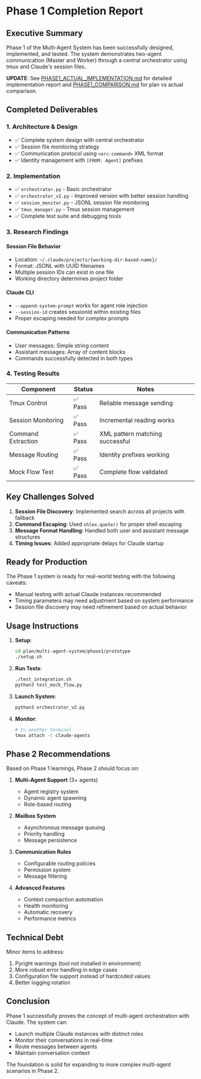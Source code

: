 # Phase 1 Completion Report

## Executive Summary

Phase 1 of the Multi-Agent System has been successfully designed, implemented, and tested. The system demonstrates two-agent communication (Master and Worker) through a central orchestrator using tmux and Claude's session files.

**UPDATE**: See [PHASE1_ACTUAL_IMPLEMENTATION.md](PHASE1_ACTUAL_IMPLEMENTATION.md) for detailed implementation report and [PHASE1_COMPARISON.md](PHASE1_COMPARISON.md) for plan vs actual comparison.

## Completed Deliverables

### 1. Architecture & Design
- ✅ Complete system design with central orchestrator
- ✅ Session file monitoring strategy
- ✅ Communication protocol using `<orc-command>` XML format
- ✅ Identity management with `[FROM: Agent]` prefixes

### 2. Implementation
- ✅ `orchestrator.py` - Basic orchestrator
- ✅ `orchestrator_v2.py` - Improved version with better session handling
- ✅ `session_monitor.py` - JSONL session file monitoring
- ✅ `tmux_manager.py` - Tmux session management
- ✅ Complete test suite and debugging tools

### 3. Research Findings

#### Session File Behavior
- Location: `~/.claude/projects/{working-dir-based-name}/`
- Format: JSONL with UUID filenames
- Multiple session IDs can exist in one file
- Working directory determines project folder

#### Claude CLI
- `--append-system-prompt` works for agent role injection
- `--session-id` creates sessionId within existing files
- Proper escaping needed for complex prompts

#### Communication Patterns
- User messages: Simple string content
- Assistant messages: Array of content blocks
- Commands successfully detected in both types

### 4. Testing Results

| Component | Status | Notes |
|-----------|--------|-------|
| Tmux Control | ✅ Pass | Reliable message sending |
| Session Monitoring | ✅ Pass | Incremental reading works |
| Command Extraction | ✅ Pass | XML pattern matching successful |
| Message Routing | ✅ Pass | Identity prefixes working |
| Mock Flow Test | ✅ Pass | Complete flow validated |

## Key Challenges Solved

1. **Session File Discovery**: Implemented search across all projects with fallback
2. **Command Escaping**: Used `shlex.quote()` for proper shell escaping
3. **Message Format Handling**: Handled both user and assistant message structures
4. **Timing Issues**: Added appropriate delays for Claude startup

## Ready for Production

The Phase 1 system is ready for real-world testing with the following caveats:
- Manual testing with actual Claude instances recommended
- Timing parameters may need adjustment based on system performance
- Session file discovery may need refinement based on actual behavior

## Usage Instructions

1. **Setup**:
   ```bash
   cd plan/multi-agent-system/phase1/prototype
   ./setup.sh
   ```

2. **Run Tests**:
   ```bash
   ./test_integration.sh
   python3 test_mock_flow.py
   ```

3. **Launch System**:
   ```bash
   python3 orchestrator_v2.py
   ```

4. **Monitor**:
   ```bash
   # In another terminal
   tmux attach -t claude-agents
   ```

## Phase 2 Recommendations

Based on Phase 1 learnings, Phase 2 should focus on:

1. **Multi-Agent Support** (3+ agents)
   - Agent registry system
   - Dynamic agent spawning
   - Role-based routing

2. **Mailbox System**
   - Asynchronous message queuing
   - Priority handling
   - Message persistence

3. **Communication Rules**
   - Configurable routing policies
   - Permission system
   - Message filtering

4. **Advanced Features**
   - Context compaction automation
   - Health monitoring
   - Automatic recovery
   - Performance metrics

## Technical Debt

Minor items to address:
1. Pyright warnings (tool not installed in environment)
2. More robust error handling in edge cases
3. Configuration file support instead of hardcoded values
4. Better logging rotation

## Conclusion

Phase 1 successfully proves the concept of multi-agent orchestration with Claude. The system can:
- Launch multiple Claude instances with distinct roles
- Monitor their conversations in real-time
- Route messages between agents
- Maintain conversation context

The foundation is solid for expanding to more complex multi-agent scenarios in Phase 2.